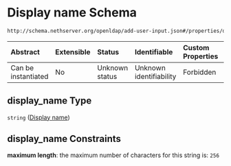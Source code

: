 # Display name Schema

```txt
http://schema.nethserver.org/openldap/add-user-input.json#/properties/display_name
```



| Abstract            | Extensible | Status         | Identifiable            | Custom Properties | Additional Properties | Access Restrictions | Defined In                                                                   |
| :------------------ | :--------- | :------------- | :---------------------- | :---------------- | :-------------------- | :------------------ | :--------------------------------------------------------------------------- |
| Can be instantiated | No         | Unknown status | Unknown identifiability | Forbidden         | Allowed               | none                | [add-user-input.json\*](openldap/add-user-input.json "open original schema") |

## display\_name Type

`string` ([Display name](add-user-input-properties-display-name.md))

## display\_name Constraints

**maximum length**: the maximum number of characters for this string is: `256`
